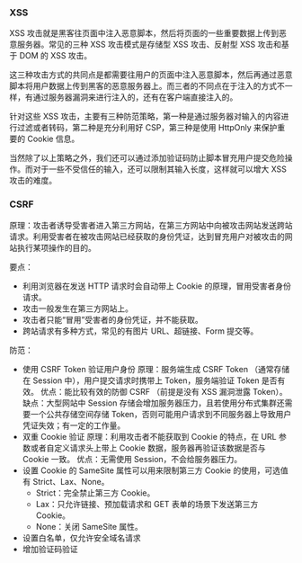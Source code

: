 ### XSS

XSS 攻击就是黑客往页面中注入恶意脚本，然后将页面的一些重要数据上传到恶意服务器。常见的三种 XSS 攻击模式是存储型 XSS 攻击、反射型 XSS 攻击和基于 DOM 的 XSS 攻击。  
 
这三种攻击方式的共同点是都需要往用户的页面中注入恶意脚本，然后再通过恶意脚本将用户数据上传到黑客的恶意服务器上。而三者的不同点在于注入的方式不一样，有通过服务器漏洞来进行注入的，还有在客户端直接注入的。  

针对这些 XSS 攻击，主要有三种防范策略，第一种是通过服务器对输入的内容进行过滤或者转码，第二种是充分利用好 CSP，第三种是使用 HttpOnly 来保护重要的 Cookie 信息。  

当然除了以上策略之外，我们还可以通过添加验证码防止脚本冒充用户提交危险操作。而对于一些不受信任的输入，还可以限制其输入长度，这样就可以增大 XSS 攻击的难度。  

### CSRF
原理：攻击者诱导受害者进入第三方网站，在第三方网站中向被攻击网站发送跨站请求。利用受害者在被攻击网站已经获取的身份凭证，达到冒充用户对被攻击的网站执行某项操作的目的。

要点：
- 利用浏览器在发送 HTTP 请求时会自动带上 Cookie 的原理，冒用受害者身份请求。
- 攻击一般发生在第三方网站上。
- 攻击者只能“冒用”受害者的身份凭证，并不能获取。
- 跨站请求有多种方式，常见的有图片 URL、超链接、Form 提交等。

防范：
- 使用 CSRF Token 验证用户身份
  原理：服务端生成 CSRF Token （通常存储在 Session 中），用户提交请求时携带上 Token，服务端验证 Token 是否有效。
  优点：能比较有效的防御 CSRF （前提是没有 XSS 漏洞泄露 Token）。
  缺点：大型网站中 Session 存储会增加服务器压力，且若使用分布式集群还需要一个公共存储空间存储 Token，否则可能用户请求到不同服务器上导致用户凭证失效；有一定的工作量。
- 双重 Cookie 验证
  原理：利用攻击者不能获取到 Cookie 的特点，在 URL 参数或者自定义请求头上带上 Cookie 数据，服务器再验证该数据是否与 Cookie 一致。
  优点：无需使用 Session，不会给服务器压力。
- 设置 Cookie 的 SameSite 属性可以用来限制第三方 Cookie 的使用，可选值有 Strict、Lax、None。
  - Strict：完全禁止第三方 Cookie。
  - Lax：只允许链接、预加载请求和 GET 表单的场景下发送第三方 Cookie。
  - None：关闭 SameSite 属性。
- 设置白名单，仅允许安全域名请求
- 增加验证码验证